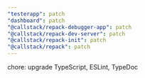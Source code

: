 ```yaml
---
"testerapp": patch
"dashboard": patch
"@callstack/repack-debugger-app": patch
"@callstack/repack-dev-server": patch
"@callstack/repack-init": patch
"@callstack/repack": patch
---
```


chore: upgrade TypeScript, ESLint, TypeDoc
